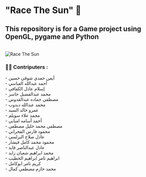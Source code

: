 <h1> "Race The Sun" 🚀 </h1>
<h2> This repository is for a Game project using OpenGL, pygame and Python </h2>
<br>
<img align="center" src="https://github.com/Astr0n1/Game/assets/104142801/bd0b4ba3-b276-43f3-abc4-0bf0ec27dee9" alt="Race The Sun">
<br/>

<h3> 🤝🏻 Contriputers : </h3>
- أيمن حمدي شوقي حسين
<br/>
- أحمد عبدالله العباسي
<br/>
- إسلام عادل الكفافي
<br/>
- محمد عبدالفضيل جاسر
<br/>
- مصطفي حماده عبدالقدوس
<br/>
- محمد عبدالله دبدوب
<br/>
- عمرو خالد السيد
<br/>
- محمد علاء سويلم
<br/>
- أحمد أسامه امبابي
<br/>
- مصطفي محمد خليل مصطفي
<br/>
- محمود فارس الفحراني
<br/>
- عادل صلاح البرلسي
<br/>
- محمود محمد كامل فيشار
<br/>
- عادل عبدالناصر فايد
<br/>
- محمد ابراهيم شعبان زايد
<br/>
- ابراهيم تامر ابراهيم الخطيب
<br/>
- كريم تامر ابوكامل
<br/>
- محمد حازم مصطفي كمال

